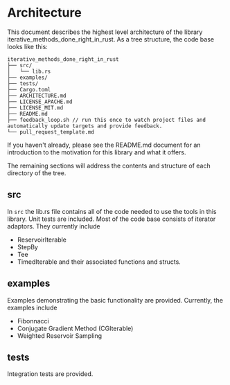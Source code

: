 # Architecture

This document describes the highest level architecture of the library iterative_methods_done_right_in_rust. As a tree structure, the code base looks like this:

```
iterative_methods_done_right_in_rust
├── src/
│   └── lib.rs
├── examples/
├── tests/
├── Cargo.toml
├── ARCHITECTURE.md
├── LICENSE_APACHE.md
├── LICENSE_MIT.md
├── README.md
├── feedback_loop.sh // run this once to watch project files and automatically update targets and provide feedback.
└── pull_request_template.md
```

If you haven't already, please see the README.md document for an introduction to the motivation for this library and what it offers.

The remaining sections will address the contents and structure of each directory of the tree. 

## src

In `src` the lib.rs file contains all of the code needed to use the tools in this library. Unit tests are included. Most of the code base consists of iterator adaptors. They currently include
- ReservoirIterable
- StepBy	
- Tee
- TimedIterable
and their associated functions and structs.



## examples

Examples demonstrating the basic functionality are provided. Currently, the examples include
- Fibonnacci
- Conjugate Gradient Method (CGIterable)
- Weighted Reservoir Sampling

## tests

Integration tests are provided.
